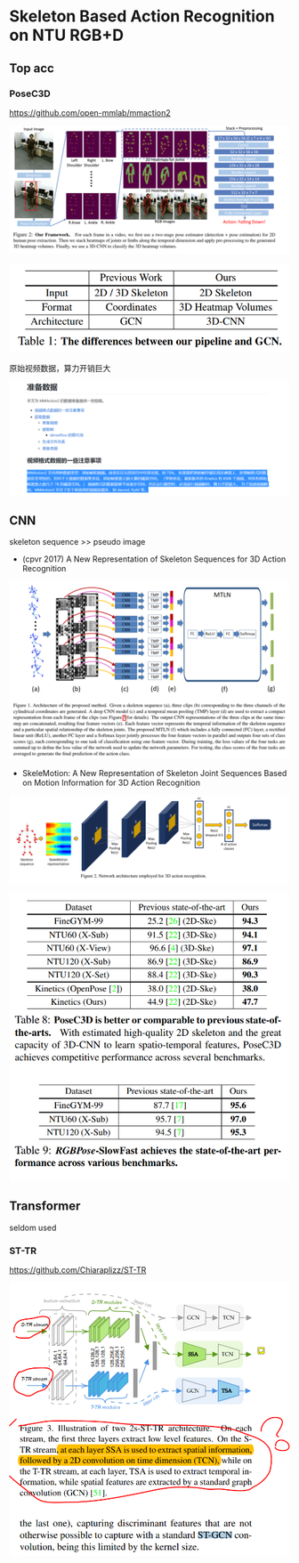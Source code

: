 # Skeleton Based Action Recognition on NTU RGB+D



## Top acc

### PoseC3D 

https://github.com/open-mmlab/mmaction2



![image-20210703165948626](img/Skeleton_action_reg/image-20210703165948626.png)



![image-20210703155755615](img/Skeleton_action_reg/image-20210703155755615.png)



原始视频数据，算力开销巨大

![image-20210704101911248](img/Skeleton_action_reg/image-20210704101911248.png)



## CNN

skeleton sequence  >> pseudo image



- (cpvr 2017) A New Representation of Skeleton Sequences for 3D Action Recognition  

![image-20210703162140324](img/Skeleton_action_reg/image-20210703162140324.png)



- SkeleMotion: A New Representation of Skeleton Joint Sequences Based on
Motion Information for 3D Action Recognition  

![image-20210703162037246](img/Skeleton_action_reg/image-20210703162037246.png)





![image-20210703165839019](img/Skeleton_action_reg/image-20210703165839019.png)

## Transformer

seldom used



### ST-TR
https://github.com/Chiaraplizz/ST-TR



![image-20210704102511850](img/Skeleton_action_reg/image-20210704102511850.png)

